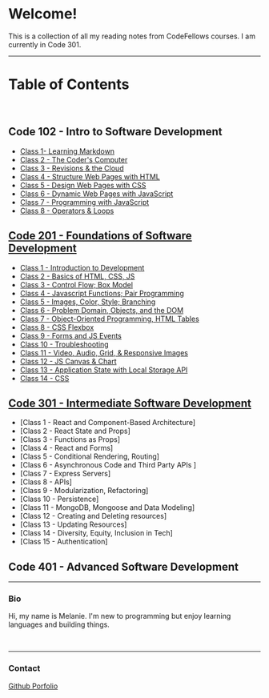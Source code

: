 # Welcome!

This is a collection of all my reading notes from CodeFellows courses. I am currently in Code 301.

---

# Table of Contents
<br>

## Code 102 - Intro to Software Development

- [Class 1- Learning Markdown](https://melanie-johnston.github.io/reading-notes/102/class1)
- [Class 2 - The Coder's Computer](https://melanie-johnston.github.io/reading-notes/102/class2)
- [Class 3 - Revisions & the Cloud](https://melanie-johnston.github.io/reading-notes/102/class3)
- [Class 4 - Structure Web Pages with HTML](https://melanie-johnston.github.io/reading-notes/102/class4)
- [Class 5 - Design Web Pages with CSS](https://melanie-johnston.github.io/reading-notes/102/class5)
- [Class 6 - Dynamic Web Pages with JavaScript](https://melanie-johnston.github.io/reading-notes/102/class6)
- [Class 7 - Programming with JavaScript](https://melanie-johnston.github.io/reading-notes/102/class7)
- [Class 8 - Operators & Loops](https://melanie-johnston.github.io/reading-notes/102/class8)

## [Code 201 - Foundations of Software Development](https://github.com/codefellows/seattle-code-201d93)

- [Class 1 - Introduction to Development](https://melanie-johnston.github.io/reading-notes/201/class1)
- [Class 2 - Basics of HTML, CSS, JS](https://melanie-johnston.github.io/reading-notes/201/class2)
- [Class 3 - Control Flow; Box Model](https://melanie-johnston.github.io/reading-notes/201/class3)
- [Class 4 - Javascript Functions; Pair Programming](https://melanie-johnston.github.io/reading-notes/201/class4)
- [Class 5 - Images, Color, Style; Branching](https://melanie-johnston.github.io/reading-notes/201/class5)
- [Class 6 - Problem Domain, Objects, and the DOM](https://melanie-johnston.github.io/reading-notes/201/class6)
- [Class 7 - Object-Oriented Programming, HTML Tables](https://melanie-johnston.github.io/reading-notes/201/class7)
- [Class 8 - CSS Flexbox](https://melanie-johnston.github.io/reading-notes/201/class8)
- [Class 9 - Forms and JS Events](https://melanie-johnston.github.io/reading-notes/201/class9)
- [Class 10 - Troubleshooting](https://melanie-johnston.github.io/reading-notes/201/class10)
- [Class 11 - Video, Audio, Grid, & Responsive Images](https://melanie-johnston.github.io/reading-notes/201/class11)
- [Class 12 - JS Canvas & Chart](https://melanie-johnston.github.io/reading-notes/201/class12)
- [Class 13 - Application State with Local Storage API](https://melanie-johnston.github.io/reading-notes/201/class13)
- [Class 14 - CSS](https://melanie-johnston.github.io/reading-notes/201/class14)

## [Code 301 - Intermediate Software Development](https://github.com/codefellows/seattle-code-301d93)

- [Class 1 - React and Component-Based Architecture]
- [Class 2 - React State and Props]
- [Class 3 - Functions as Props]
- [Class 4 - React and Forms]
- [Class 5 - Conditional Rendering, Routing]
- [Class 6 - Asynchronous Code and Third Party APIs	]
- [Class 7 - Express Servers]
- [Class 8 - APIs]
- [Class 9 - Modularization, Refactoring]
- [Class 10 - Persistence]
- [Class 11 - MongoDB, Mongoose and Data Modeling]
- [Class 12 - Creating and Deleting resources]
- [Class 13 - Updating Resources]
- [Class 14 - Diversity, Equity, Inclusion in Tech]
- [Class 15 - Authentication]



## Code 401 - Advanced Software Development

---

### Bio

Hi, my name is Melanie. I'm new to programming but enjoy learning languages and building things.

<br>

---
### Contact

[Github Porfolio](https://github.com/melanie-johnston)
